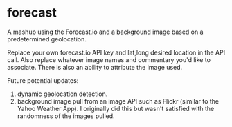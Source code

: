 forecast
========

A mashup using the Forecast.io and a background image based on a predetermined geolocation.

Replace your own forecast.io API key and lat,long desired location in the API call. Also replace whatever image names and commentary you'd like to associate. There is also an ability to attribute the image used.

Future potential updates:
1) dynamic geolocation detection.
2) background image pull from an image API such as Flickr (similar to the Yahoo Weather App). I originally did this but wasn't satisfied with the randomness of the images pulled.
